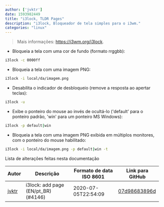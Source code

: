 ```yaml
---
author: ['jvktr']
date: 1593982449
title: "i3lock, TLDR Pages"
description: "i3lock, Bloqueador de tela simples para o i3wm."
categories: "linux"
---
```

> Mais informações: <https://i3wm.org/i3lock>.

- Bloqueia a tela com uma cor de fundo (formato rrggbb):

```bash
i3lock -c 0000ff
```

- Bloqueia a tela com uma imagem PNG:

```bash
i3lock -i local/da/imagem.png
```

- Desabilita o indicador de desbloqueio (remove a resposta ao apertar teclas):

```bash
i3lock -u
```

- Exibe o ponteiro do mouse ao invés de ocultá-lo ('default' para o ponteiro padrão, 'win' para um ponteiro MS Windows):

```bash
i3lock -p default|win
```

- Bloqueia a tela com uma imagem PNG exibida em múltiplos monitores, com o ponteiro do mouse habilitado:

```bash
i3lock -i local/da/imagem.png -p default|win -t
```
Lista de alterações feitas nesta documentação


Autor | Descrição | Formato de data ISO 8601 | Link para GitHub
------|-----|-----|-----
[jvktr](mailto:67814222+jvktr@users.noreply.github.com) | i3lock: add page (EN/pt_BR) (#4146) | 2020-07-05T22:54:09 | [07d98683896d](https://github.com/tldr-pages/tldr/commit/07d98683896deca8ca65c49ac7dd3cb506302c02)

